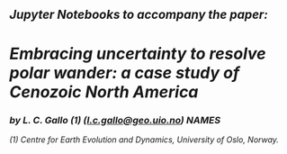 ## ***Jupyter Notebooks to accompany the paper:***
    
# ***Embracing uncertainty to resolve polar wander: a case study of Cenozoic North America***

### ***by L. C. Gallo (1)*** *(l.c.gallo@geo.uio.no)* ***NAMES***

*(1) Centre for Earth Evolution and Dynamics, University of Oslo, Norway.*
